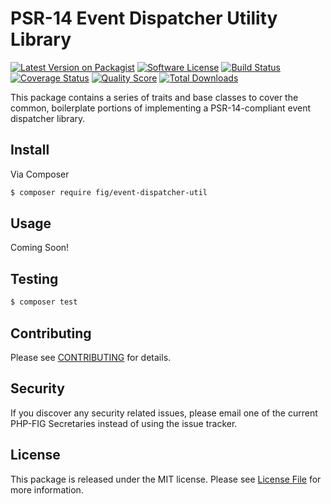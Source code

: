 # PSR-14 Event Dispatcher Utility Library

[![Latest Version on Packagist][ico-version]][link-packagist]
[![Software License][ico-license]](LICENSE.md)
[![Build Status][ico-travis]][link-travis]
[![Coverage Status][ico-scrutinizer]][link-scrutinizer]
[![Quality Score][ico-code-quality]][link-code-quality]
[![Total Downloads][ico-downloads]][link-downloads]


This package contains a series of traits and base classes to cover the common, boilerplate portions of implementing a PSR-14-compliant event dispatcher library.


## Install

Via Composer

``` bash
$ composer require fig/event-dispatcher-util
```

## Usage

Coming Soon!

## Testing

``` bash
$ composer test
```

## Contributing

Please see [CONTRIBUTING](CONTRIBUTING.md) for details.

## Security

If you discover any security related issues, please email one of the current PHP-FIG Secretaries instead of using the issue tracker.

## License

This package is released under the MIT license. Please see [License File](LICENSE.md) for more information.

[ico-version]: https://img.shields.io/packagist/v/Crell/Tukio.svg?style=flat-square
[ico-license]: https://img.shields.io/badge/License-MIT-green.svg?style=flat-square
[ico-travis]: https://img.shields.io/travis/Crell/Tukio/master.svg?style=flat-square
[ico-scrutinizer]: https://img.shields.io/scrutinizer/coverage/g/Crell/Tukio.svg?style=flat-square
[ico-code-quality]: https://img.shields.io/scrutinizer/g/Crell/Tukio.svg?style=flat-square
[ico-downloads]: https://img.shields.io/packagist/dt/Crell/Tukio.svg?style=flat-square

[link-packagist]: https://packagist.org/packages/fig/event-dispatcher-util
[link-travis]: https://travis-ci.org/fig/event-dispatcher-util
[link-scrutinizer]: https://scrutinizer-ci.com/g/fig/event-dispatcher-util/code-structure
[link-code-quality]: https://scrutinizer-ci.com/g/fig/event-dispatcher-util
[link-downloads]: https://packagist.org/packages/fig/event-dispatcher-util
